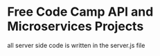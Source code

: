 
# Free Code Camp API and Microservices Projects

all server side code is written in the server.js file

